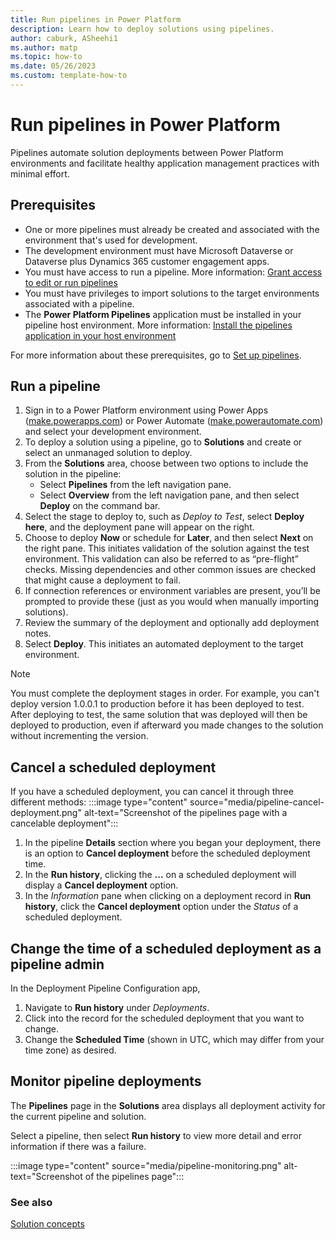 ```yaml
---
title: Run pipelines in Power Platform
description: Learn how to deploy solutions using pipelines.
author: caburk, ASheehi1
ms.author: matp
ms.topic: how-to
ms.date: 05/26/2023
ms.custom: template-how-to
---
```

# Run pipelines in Power Platform

Pipelines automate solution deployments between Power Platform environments and facilitate healthy application management practices with minimal effort.

## Prerequisites

- One or more pipelines must already be created and associated with the environment that's used for development.
- The development environment must have Microsoft Dataverse or Dataverse plus Dynamics 365 customer engagement apps.
- You must have access to run a pipeline. More information: [Grant access to edit or run pipelines](set-up-pipelines.md#grant-access-to-edit-or-run-pipelines)
- You must have privileges to import solutions to the target environments associated with a pipeline.
- The **Power Platform Pipelines** application must be installed in your pipeline host environment. More information: [Install the pipelines application in your host environment](set-up-pipelines.md#install-the-pipelines-application-in-your-host-environment)

For more information about these prerequisites, go to [Set up pipelines](set-up-pipelines.md).

## Run a pipeline

1. Sign in to a Power Platform environment using Power Apps ([make.powerapps.com](https://make.powerapps.com)) or Power Automate ([make.powerautomate.com](https://make.powerautomate.com)) and select your development environment.
1. To deploy a solution using a pipeline, go to **Solutions** and create or select an unmanaged solution to deploy.
1. From the **Solutions** area, choose between two options to include the solution in the pipeline:
   - Select **Pipelines** from the left navigation pane.
   - Select **Overview** from the left navigation pane, and then select **Deploy** on the command bar.
1. Select the stage to deploy to, such as *Deploy to Test*, select **Deploy here**, and the deployment pane will appear on the right.
1. Choose to deploy **Now** or schedule for **Later**, and then select **Next** on the right pane. This initiates validation of the solution against the test environment. This validation can also be referred to as “pre-flight” checks. Missing dependencies and other common issues are checked that might cause a deployment to fail.
1. If connection references or environment variables are present, you’ll be prompted to provide these (just as you would when manually importing solutions).
1. Review the summary of the deployment and optionally add deployment notes.
1. Select **Deploy**. This initiates an automated deployment to the target environment.

> [!NOTE]
> You must complete the deployment stages in order. For example, you can't deploy version 1.0.0.1 to production before it has been deployed to test. After deploying to test, the same solution that was deployed will then be deployed to production, even if afterward you made changes to the solution without incrementing the version.

## Cancel a scheduled deployment
If you have a scheduled deployment, you can cancel it through three different methods:
:::image type="content" source="media/pipeline-cancel-deployment.png" alt-text="Screenshot of the pipelines page with a cancelable deployment":::
1. In the pipeline **Details** section where you began your deployment, there is an option to **Cancel deployment** before the scheduled deployment time.
1. In the **Run history**, clicking the **...** on a scheduled deployment will display a **Cancel deployment** option.
1. In the *Information* pane when clicking on a deployment record in **Run history**, click the **Cancel deployment** option under the *Status* of a scheduled deployment.

## Change the time of a scheduled deployment as a pipeline admin
In the Deployment Pipeline Configuration app,
1. Navigate to **Run history** under *Deployments*.
1. Click into the record for the scheduled deployment that you want to change.
1. Change the **Scheduled Time** (shown in UTC, which may differ from your time zone) as desired.

## Monitor pipeline deployments

The **Pipelines** page in the **Solutions** area displays all deployment activity for the current pipeline and solution.

Select a pipeline, then select **Run history** to view more detail and error information if there was a failure.

:::image type="content" source="media/pipeline-monitoring.png" alt-text="Screenshot of the pipelines page":::

### See also

[Solution concepts](solution-concepts-alm.md)
